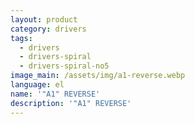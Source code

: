 ```yaml
---
layout: product
category: drivers
tags:
  - drivers
  - drivers-spiral
  - drivers-spiral-no5
image_main: /assets/img/a1-reverse.webp
language: el
name: '"A1" REVERSE'
description: '"A1" REVERSE'
---
```

